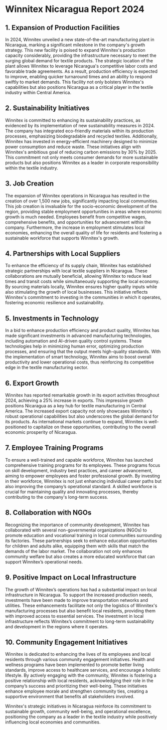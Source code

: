 # Winnitex Nicaragua Report 2024

## 1. Expansion of Production Facilities
In 2024, Winnitex unveiled a new state-of-the-art manufacturing plant in Nicaragua, marking a significant milestone in the company's growth strategy. This new facility is poised to expand Winnitex's production capacity considerably, providing the infrastructure necessary to meet the surging global demand for textile products. The strategic location of the plant allows Winnitex to leverage Nicaragua's competitive labor costs and favorable trade agreements. As a result, production efficiency is expected to improve, enabling quicker turnaround times and an ability to respond swiftly to market demands. This facility not only bolsters Winnitex's capabilities but also positions Nicaragua as a critical player in the textile industry within Central America.

## 2. Sustainability Initiatives
Winnitex is committed to enhancing its sustainability practices, as evidenced by its implementation of new sustainability measures in 2024. The company has integrated eco-friendly materials within its production processes, emphasizing biodegradable and recycled textiles. Additionally, Winnitex has invested in energy-efficient machinery designed to minimize power consumption and reduce waste. These initiatives align with Winnitex's ambitious goal of reducing carbon emissions by 30% by 2025. This commitment not only meets consumer demands for more sustainable products but also positions Winnitex as a leader in corporate responsibility within the textile industry.

## 3. Job Creation
The expansion of Winnitex operations in Nicaragua has resulted in the creation of over 1,500 new jobs, significantly impacting local communities. This job creation is invaluable for the socio-economic development of the region, providing stable employment opportunities in areas where economic growth is much needed. Employees benefit from competitive wages, comprehensive benefits, and opportunities for advancement within the company. Furthermore, the increase in employment stimulates local economies, enhancing the overall quality of life for residents and fostering a sustainable workforce that supports Winnitex's growth.

## 4. Partnerships with Local Suppliers
To enhance the efficiency of its supply chain, Winnitex has established strategic partnerships with local textile suppliers in Nicaragua. These collaborations are mutually beneficial, allowing Winnitex to reduce lead times and transit costs while simultaneously supporting the local economy. By sourcing materials locally, Winnitex ensures higher quality inputs while also stimulating the growth of local businesses. This initiative reflects Winnitex's commitment to investing in the communities in which it operates, fostering economic resilience and sustainability.

## 5. Investments in Technology
In a bid to enhance production efficiency and product quality, Winnitex has made significant investments in advanced manufacturing technologies, including automation and AI-driven quality control systems. These technologies help in minimizing human error, optimizing production processes, and ensuring that the output meets high-quality standards. With the implementation of smart technology, Winnitex aims to boost overall productivity and lower operational costs, thus reinforcing its competitive edge in the textile manufacturing sector.

## 6. Export Growth
Winnitex has reported remarkable growth in its export activities throughout 2024, achieving a 25% increase in exports. This impressive growth positions Nicaragua as a key hub for textile manufacturing in Central America. The increased export capacity not only showcases Winnitex's robust operational capabilities but also underscores the global demand for its products. As international markets continue to expand, Winnitex is well-positioned to capitalize on these opportunities, contributing to the overall economic prosperity of Nicaragua.

## 7. Employee Training Programs
To ensure a well-trained and capable workforce, Winnitex has launched comprehensive training programs for its employees. These programs focus on skill development, industry best practices, and career advancement, aiming to empower employees and foster professional growth. By investing in their workforce, Winnitex is not just enhancing individual career paths but also improving the company’s operational standard. A skilled workforce is crucial for maintaining quality and innovating processes, thereby contributing to the company's long-term success.

## 8. Collaboration with NGOs
Recognizing the importance of community development, Winnitex has collaborated with several non-governmental organizations (NGOs) to promote education and vocational training in local communities surrounding its factories. These partnerships seek to enhance education opportunities for children and adults alike, equipping them with skills that match the demands of the labor market. The collaboration not only enhances community welfare but also creates a more educated workforce that can support Winnitex’s operational needs.

## 9. Positive Impact on Local Infrastructure
The growth of Winnitex’s operations has had a substantial impact on local infrastructure in Nicaragua. To support the increased production needs, investments have been made to improve transportation networks and utilities. These enhancements facilitate not only the logistics of Winnitex's manufacturing processes but also benefit local residents, providing them with improved access to essential services. The investment in local infrastructure reflects Winnitex’s commitment to long-term sustainability and development in the regions where it operates.

## 10. Community Engagement Initiatives
Winnitex is dedicated to enhancing the lives of its employees and local residents through various community engagement initiatives. Health and wellness programs have been implemented to promote better living standards, improve access to healthcare services, and encourage a holistic lifestyle. By actively engaging with the community, Winnitex is fostering a positive relationship with local residents, acknowledging their role in the company’s success and prioritizing their well-being. These initiatives enhance employee morale and strengthen community ties, creating a supportive environment that benefits all stakeholders involved.

Winnitex's strategic initiatives in Nicaragua reinforce its commitment to sustainable growth, community well-being, and operational excellence, positioning the company as a leader in the textile industry while positively influencing local economies and communities.
